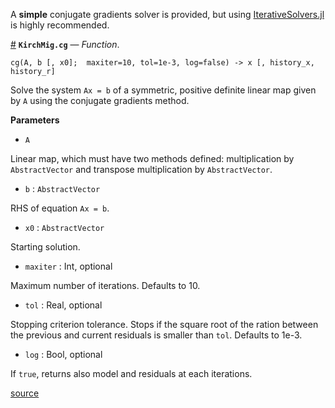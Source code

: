 
A **simple** conjugate gradients solver is provided, but using [IterativeSolvers.jl](https://juliamath.github.io/IterativeSolvers.jl/latest/) is highly recommended.

<a id='KirchMig.cg' href='#KirchMig.cg'>#</a>
**`KirchMig.cg`** &mdash; *Function*.



`cg(A, b [, x0];  maxiter=10, tol=1e-3, log=false) -> x [, history_x, history_r]`

Solve the system `Ax = b` of a symmetric, positive definite linear map given by `A` using the conjugate gradients method.

**Parameters**

  * `A`

Linear map, which must have two methods defined: multiplication by `AbstractVector` and transpose multiplication by `AbstractVector`.

  * `b` : `AbstractVector`

RHS of equation `Ax = b`.

  * `x0` : `AbstractVector`

Starting solution.

  * `maxiter` : Int, optional

Maximum number of iterations. Defaults to 10.

  * `tol` : Real, optional

Stopping criterion tolerance. Stops if the square root of the ration between the previous and current residuals is smaller than `tol`. Defaults to 1e-3.

  * `log` : Bool, optional

If `true`, returns also model and residuals at each iterations.


<a target='_blank' href='https://github.com/cako/KirchMig.jl/blob/47913d53a5acdfe36b3cc77ba0d8a79d9fcd5d0a/src/optimization.jl#L3-L33' class='documenter-source'>source</a><br>


